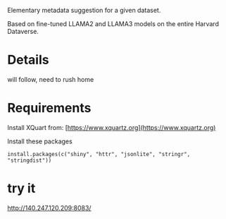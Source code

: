 Elementary metadata suggestion for a given dataset.

Based on fine-tuned LLAMA2 and LLAMA3 models on the entire Harvard Dataverse.

# Details
will follow, need to rush home

# Requirements
Install XQuart from: [https://www.xquartz.org](https://www.xquartz.org)

Install these packages

`install.packages(c("shiny", "httr", "jsonlite", "stringr", "stringdist"))`

# try it
http://140.247.120.209:8083/


